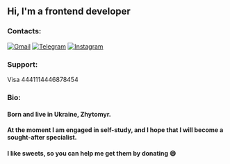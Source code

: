 ## Hi, I'm a frontend developer

### Contacts:

[![Gmail](https://img.shields.io/badge/-mail-0D1117?style=for-the-badge&logo=GMAIL)](invesvirt@gmail.com)
[![Telegram](https://img.shields.io/badge/-Telegram-0D1117?style=for-the-badge&logo=Telegram)](https://t.me/dodius)
[![Instagram](https://img.shields.io/badge/-Instagram-0D1117?style=for-the-badge&logo=instagram)](https://www.instagram.com/awesome_dodik/)

### Support:
Visa 4441114446878454

### Bio:
#### Born and live in Ukraine, Zhytomyr.
#### At the moment I am engaged in self-study, and I hope that I will become a sought-after specialist.
#### I like sweets, so you can help me get them by donating :smile: